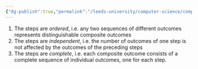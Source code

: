 ```yaml
---
{"dg-publish":true,"permalink":"/leeds-university/computer-science/compulsory-modules/discrete-mathematics/combinatorics/sequential-counting-procedure/","tags":["Definition"]}
---
```


1. The steps are *ordered*, i.e. any two sequences of different outcomes represents distinguishable composite outcomes
2. The steps are *independent*, i.e. the number of outcomes of one step is not affected by the outcomes of the preceding steps
3. The steps are *complete*, i.e. each composite outcome consists of a complete sequence of individual outcomes, one for each step.
